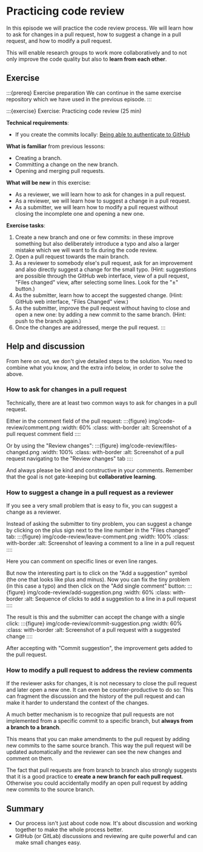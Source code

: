 # Practicing code review

In this episode we will practice the code review process. We will learn how to
ask for changes in a pull request, how to suggest a change in a pull request,
and how to modify a pull request.

This will enable research groups to work more collaboratively and to not only
improve the code quality but also to **learn from each other**.


## Exercise

:::{prereq} Exercise preparation
We can continue in the same exercise repository which we have used in the
previous episode.
:::

:::{exercise} Exercise: Practicing code review (25 min)

**Technical requirements**:
- If you create the commits locally: [Being able to authenticate to GitHub](https://coderefinery.github.io/installation/ssh/)

**What is familiar** from previous lessons:
- Creating a branch.
- Committing a change on the new branch.
- Opening and merging pull requests.

**What will be new** in this exercise:
- As a reviewer, we will learn how to ask for changes in a pull request.
- As a reviewer, we will learn how to suggest a change in a pull request.
- As a submitter, we will learn how to modify a pull request without closing
  the incomplete one and opening a new one.

**Exercise tasks**:
1. Create a new branch and one or few commits: in these improve something but also
   deliberately introduce a typo and also a larger mistake which we will want to fix during the code review.
1. Open a pull request towards the main branch.
1. As a reviewer to somebody else's pull request, ask for an improvement and
   also directly suggest a change for the small typo. (Hint:
   suggestions are possible through the GitHub web interface, view of
   a pull request, "Files changed" view, after selecting some lines.
   Look for the "±" button.)
1. As the submitter, learn how to accept the suggested change.  (Hint:
   GitHub web interface, "Files Changed" view.)
1. As the submitter, improve the pull request without having to close and open
   a new one: by adding a new commit to the same branch. (Hint: push
   to the branch again.)
1. Once the changes are addressed, merge the pull request.
:::


## Help and discussion

From here on out, we don't give detailed steps to the solution.  You
need to combine what you know, and the extra info below, in order to
solve the above.

### How to ask for changes in a pull request

Technically, there are at least two common ways to ask for changes in a pull
request.

Either in the comment field of the pull request:
:::{figure} img/code-review/comment.png
:width: 60%
:class: with-border
:alt: Screenshot of a pull request comment field
::::

Or by using the "Review changes":
:::{figure} img/code-review/files-changed.png
:width: 100%
:class: with-border
:alt: Screenshot of a pull request navigating to the "Review changes" tab
::::

And always please be kind and constructive in your comments. Remember that the
goal is not gate-keeping but **collaborative learning**.


### How to suggest a change in a pull request as a reviewer

If you see a very small problem that is easy to fix, you can suggest a change
as a reviewer.

Instead of asking the submitter to tiny problem, you can suggest a change by
clicking on the plus sign next to the line number in the "Files changed" tab:
:::{figure} img/code-review/leave-comment.png
:width: 100%
:class: with-border
:alt: Screenshot of leaving a comment to a line in a pull request
::::

Here you can comment on specific lines or even line ranges.

But now the interesting part is to click on the "Add a suggestion" symbol (the
one that looks like plus and minus). Now you can fix the tiny problem (in this
case a typo) and then click on the "Add single comment" button:
:::{figure} img/code-review/add-suggestion.png
:width: 60%
:class: with-border
:alt: Sequence of clicks to add a suggestion to a line in a pull request
::::

The result is this and the submitter can accept the change with a single click:
:::{figure} img/code-review/commit-suggestion.png
:width: 60%
:class: with-border
:alt: Screenshot of a pull request with a suggested change
::::

After accepting with "Commit suggestion", the improvement gets added to the
pull request.


### How to modify a pull request to address the review comments

If the reviewer asks for changes, it is not necessary to close the pull request
and later open a new one. It can even be counter-productive to do so: This can
fragment the discussion and the history of the pull request and can make it
harder to understand the context of the changes.

A much better mechanism is to recognize that pull requests are not implemented
from a specific commit to a specific branch, but **always from a branch to a
branch**.

This means that you can make amendments to the pull request by adding new
commits to the same source branch. This way the pull request will be updated
automatically and the reviewer can see the new changes and comment on them.

The fact that pull requests are from branch to branch also strongly suggests
that it is a good practice to **create a new branch for each pull request**.
Otherwise you could accidentally modify an open pull request by adding new
commits to the source branch.


## Summary

- Our process isn't just about code now.  It's about discussion and
  working together to make the whole process better.
- GitHub (or GitLab) discussions and reviewing are quite powerful and can make
  small changes easy.
